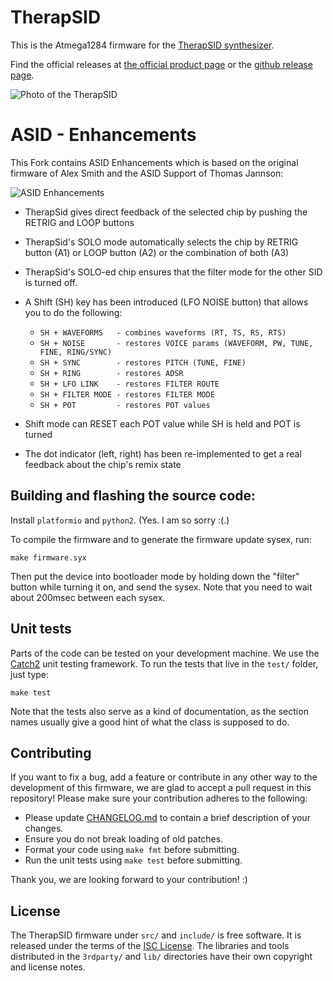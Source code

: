 # TherapSID

This is the Atmega1284 firmware for the [TherapSID synthesizer](https://www.twistedelectrons.com/therapsid).

Find the official releases at [the official product page](https://www.twistedelectrons.com/therapsid) or the [github release page](https://github.com/twistedelectrons/TherapSID/releases).

![Photo of the TherapSID](https://static.wixstatic.com/media/b8c32b_83978e994e24423d991c01e184dd30ce~mv2.jpg)

# ASID - Enhancements

This Fork contains ASID Enhancements which is based on the original firmware of Alex Smith and the ASID Support of Thomas Jannson:

![ASID Enhancements](https://github.com/rio-rattenrudel/TherapSID/blob/asid-enhancements/doc/asid_enhanced_quick_guide.png)

 * TherapSid gives direct feedback of the selected chip by pushing the RETRIG and LOOP buttons

 * TherapSid's SOLO mode automatically selects the chip by RETRIG button (A1) or LOOP button (A2) or the combination of both (A3)

 * TherapSid's SOLO-ed chip ensures that the filter mode for the other SID is turned off.
   
 * A Shift (SH) key has been introduced (LFO NOISE button) that allows you
   to do the following:

      - ```SH + WAVEFORMS   - combines waveforms (RT, TS, RS, RTS)```
      - ```SH + NOISE       - restores VOICE params (WAVEFORM, PW, TUNE, FINE, RING/SYNC)```
      - ```SH + SYNC        - restores PITCH (TUNE, FINE)```
      - ```SH + RING        - restores ADSR```
      - ```SH + LFO LINK    - restores FILTER ROUTE```
      - ```SH + FILTER MODE - restores FILTER MODE```
      - ```SH + POT         - restores POT values```

 * Shift mode can RESET each POT value while SH is held and POT is turned

 * The dot indicator (left, right) has been re-implemented to get a real feedback about the chip's remix state

## Building and flashing the source code:

Install `platformio` and `python2`. (Yes. I am so sorry :(.)

To compile the firmware and to generate the firmware update sysex, run:

```
make firmware.syx
```

Then put the device into bootloader mode by holding down the "filter" button while turning it on,
and send the sysex. Note that you need to wait about 200msec between each sysex.

## Unit tests

Parts of the code can be tested on your development machine. We use the
[Catch2](https://github.com/catchorg/Catch2) unit testing framework. To run the tests that live
in the `test/` folder, just type:

```
make test
```

Note that the tests also serve as a kind of documentation, as the section names usually give a
good hint of what the class is supposed to do.

## Contributing

If you want to fix a bug, add a feature or contribute in any other way to the development
of this firmware, we are glad to accept a pull request in this repository! Please make sure
your contribution adheres to the following:

- Please update [CHANGELOG.md](CHANGELOG.md) to contain a brief description of your changes.
- Ensure you do not break loading of old patches.
- Format your code using `make fmt` before submitting.
- Run the unit tests using `make test` before submitting.

Thank you, we are looking forward to your contribution! :)

## License

The TherapSID firmware under `src/` and `include/` is free software. It is released under the terms of
the [ISC License](LICENSE.md). The libraries and tools distributed in the `3rdparty/` and `lib/`
directories have their own copyright and license notes.

